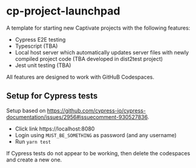 # cp-project-launchpad

A template for starting new Captivate projects with the following features:
- Cypress E2E testing
- Typescript (TBA)
- Local host server which automatically updates server files with newly compiled project code (TBA developed in dist2test project)
- Jest unit testing (TBA)

All features are designed to work with GitHuB Codespaces.

## Setup for Cypress tests
Setup based on https://github.com/cypress-io/cypress-documentation/issues/2956#issuecomment-930527836.

- Click link https://localhost:8080
- Login using `MUST_BE_SOMETHING` as password (and any username)
- Run `yarn test`

If Cypress tests do not appear to be working, then delete the codespaces and create a new one.
